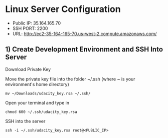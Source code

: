 # Linux Server Configuration

- Public IP: 35.164.165.70
- SSH PORT: 2200
- URL: http://ec2-35-164-165-70.us-west-2.compute.amazonaws.com/

## 1) Create Development Environment and SSH Into Server
Download Private Key

Move the private key file into the folder ~/.ssh (where ~ is your environment's home directory)

`mv ~/Downloads/udacity_key.rsa ~/.ssh/`

Open your terminal and type in

`chmod 600 ~/.ssh/udacity_key.rsa`

SSH into the server

`ssh -i ~/.ssh/udacity_key.rsa root@<PUBLIC_IP>`
